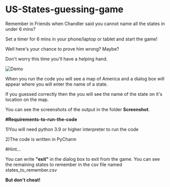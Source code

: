 # US-States-guessing-game 

Remember in Friends when Chandler said you cannot name all the states in under 6 mins?

Set a timer for 6 mins in your phone/laptop or tablet and start the game!

Well here's your chance to prove him wrong? Maybe?


Don't worry this time you'll have a helping hand.


![Demo](https://user-images.githubusercontent.com/55457720/124161588-38b41e80-dabb-11eb-836a-5c39c57c106d.gif)


When you run the code you will see a map of America and a dialog box will appear where you will enter the name of a state.

If you guessed correctly then the you will see the name of the state on it's location on the map.

You can see the screenshots of the output in the folder __Screenshot__.



**#Requirements-to-run-the-code**

1)You will need python 3.9 or higher interpreter to run the code

2)The code is written in PyCharm



#Hint...

You can write __"exit"__ in the dialog box to exit from the game.
You can see the remaining states to remember in the csv file named states_to_remember.csv

**But don't cheat!**
